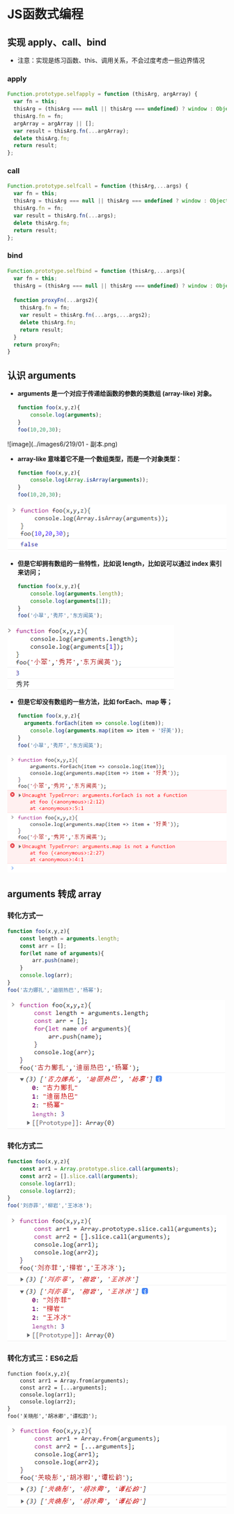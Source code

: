 # JS函数式编程

## 实现 apply、call、bind

* 注意：实现是练习函数、this、调用关系，不会过度考虑一些边界情况

### apply

```js
Function.prototype.selfapply = function (thisArg, argArray) {
  var fn = this;
  thisArg = (thisArg === null || thisArg === undefined) ? window : Object(thisArg);
  thisArg.fn = fn;
  argArray = argArray || [];
  var result = thisArg.fn(...argArray);
  delete thisArg.fn;
  return result;
};
```

### call

```js
Function.prototype.selfcall = function (thisArg,...args) {
  var fn = this;
  thisArg = thisArg === null || thisArg === undefined ? window : Object(thisArg);
  thisArg.fn = fn;
  var result = thisArg.fn(...args);
  delete thisArg.fn;
  return result;
};
```

### bind

```js
Function.prototype.selfbind = function (thisArg,...args){
  var fn = this;
  thisArg = (thisArg === null || thisArg === undefined) ? window : Object(thisArg);

  function proxyFn(...args2){
    thisArg.fn = fn;
    var result = thisArg.fn(...args,...args2);
    delete thisArg.fn;
    return result;
  }
  return proxyFn;
}
```

## 认识 arguments

* **arguments 是一个对应于传递给函数的参数的类数组 (array-like) 对象。**

  ```js
  function foo(x,y,z){
      console.log(arguments);
  }
  foo(10,20,30);
  ```

![image](../images6/219/01 - 副本.png)

* **array-like 意味着它不是一个数组类型，而是一个对象类型：**

  ```js
  function foo(x,y,z){
      console.log(Array.isArray(arguments));
  }
  foo(10,20,30);
  ```

![image](../images6/219/02.png)

* **但是它却拥有数组的一些特性，比如说 length，比如说可以通过 index 索引来访问；**

  ```js
  function foo(x,y,z){
      console.log(arguments.length);
      console.log(arguments[1]);
  }
  foo('小翠','秀芹','东方闻英');
  ```

![image](../images6/219/03.png)

* **但是它却没有数组的一些方法，比如 forEach、map 等；**

  ```js
  function foo(x,y,z){
  	arguments.forEach(item => console.log(item));
      console.log(arguments.map(item => item + '好美'));
  }
  foo('小翠','秀芹','东方闻英');
  ```

![image](../images6/219/04.png)

## arguments 转成 array

### 转化方式一

```js
function foo(x,y,z){
    const length = arguments.length;
    const arr = [];
    for(let name of arguments){
        arr.push(name);
    }
   	console.log(arr);
}
foo('古力娜扎','迪丽热巴','杨幂');
```

![image](../images6/219/5.png)

### 转化方式二

```js
function foo(x,y,z){
    const arr1 = Array.prototype.slice.call(arguments);
    const arr2 = [].slice.call(arguments);
    console.log(arr1);
    console.log(arr2);
}
foo('刘亦菲','柳岩','王冰冰');
```

![image](../images6/219/6.png)

### 转化方式三：ES6之后

```
function foo(x,y,z){
	const arr1 = Array.from(arguments);
    const arr2 = [...arguments];
    console.log(arr1);
    console.log(arr2);
}
foo('关晓彤','胡冰卿','谭松韵');
```

![image](../images6/219/7.Png)



























